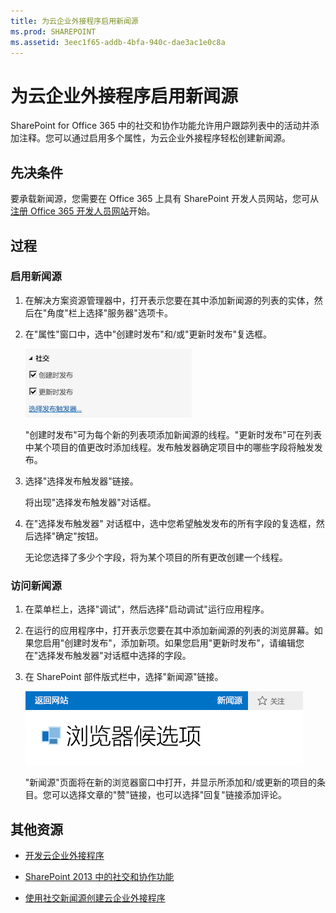 ```yaml
---
title: 为云企业外接程序启用新闻源
ms.prod: SHAREPOINT
ms.assetid: 3eec1f65-addb-4bfa-940c-dae3ac1e0c8a
---
```



# 为云企业外接程序启用新闻源
SharePoint for Office 365 中的社交和协作功能允许用户跟踪列表中的活动并添加注释。您可以通过启用多个属性，为云企业外接程序轻松创建新闻源。
## 先决条件

要承载新闻源，您需要在 Office 365 上具有 SharePoint 开发人员网站，您可从 [注册 Office 365 开发人员网站](http://go.microsoft.com/fwlink/?LinkId=263490)开始。
  
    
    

## 过程


### 启用新闻源


1. 在解决方案资源管理器中，打开表示您要在其中添加新闻源的列表的实体，然后在"角度"栏上选择"服务器"选项卡。
    
  
2. 在"属性"窗口中，选中"创建时发布"和/或"更新时发布"复选框。
    
     ![社会属性](images/CBAsocial.PNG)
  

    "创建时发布"可为每个新的列表项添加新闻源的线程。"更新时发布"可在列表中某个项目的值更改时添加线程。发布触发器确定项目中的哪些字段将触发发布。
    
  
3. 选择"选择发布触发器"链接。
    
    将出现"选择发布触发器"对话框。
    
  
4. 在"选择发布触发器" 对话框中，选中您希望触发发布的所有字段的复选框，然后选择"确定"按钮。
    
    无论您选择了多少个字段，将为某个项目的所有更改创建一个线程。
    
  

### 访问新闻源


1. 在菜单栏上，选择"调试"，然后选择"启动调试"运行应用程序。
    
  
2. 在运行的应用程序中，打开表示您要在其中添加新闻源的列表的浏览屏幕。如果您启用"创建时发布"，添加新项。如果您启用"更新时发布"，请编辑您在"选择发布触发器"对话框中选择的字段。
    
  
3. 在 SharePoint 部件版式栏中，选择"新闻源"链接。
    
     ![SharePoint 部件版式栏](images/CBAnewsfeed.PNG)
  

    "新闻源"页面将在新的浏览器窗口中打开，并显示所添加和/或更新的项目的条目。您可以选择文章的"赞"链接，也可以选择"回复"链接添加评论。
    
  

## 其他资源
<a name="bk_addresources"> </a>


-  [开发云企业外接程序](develop-cloud-business-add-ins.md)
    
  
-  [SharePoint 2013 中的社交和协作功能](http://msdn.microsoft.com/zh-cn/library/office/jj163280.aspx)
    
  
-  [使用社交新闻源创建云企业外接程序](create-a-cloud-business-add-in-with-a-social-newsfeed.md)
    
  

